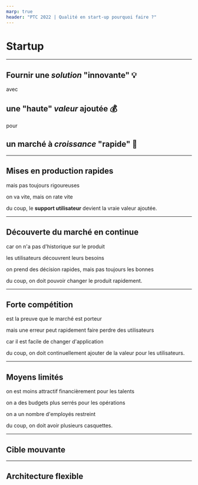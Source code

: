 ```yaml
---
marp: true
header: "PTC 2022 | Qualité en start-up pourquoi faire ?"
---
```

<!--
_footer: ""
footer: "2 | Startup"
-->

# Startup

---

## Fournir une *solution* "innovante" 💡
avec
## une "haute" *valeur* ajoutée 💰️
pour
## un marché à *croissance* "rapide" 🚀

---

## Mises en production **rapides**

mais pas toujours rigoureuses

on va vite, mais on rate vite

du coup, le **support utilisateur** devient la vraie valeur ajoutée.

---

## **Découverte** du marché en continue

car on n'a pas d'historique sur le produit

les utilisateurs découvrent leurs besoins

on prend des décision rapides, mais pas toujours les bonnes

du coup, on doit pouvoir changer le produit rapidement.

---

## Forte **compétition**

est la preuve que le marché est porteur

mais une erreur peut rapidement faire perdre des utilisateurs

car il est facile de changer d'application

du coup, on doit continuellement ajouter de la valeur pour les utilisateurs.

---

## Moyens **limités**

on est moins attractif financièrement pour les talents

on a des budgets plus serrés pour les opérations

on a un nombre d'employés restreint

du coup, on doit avoir plusieurs casquettes.

---

## Cible **mouvante**



---

## Architecture **flexible**

